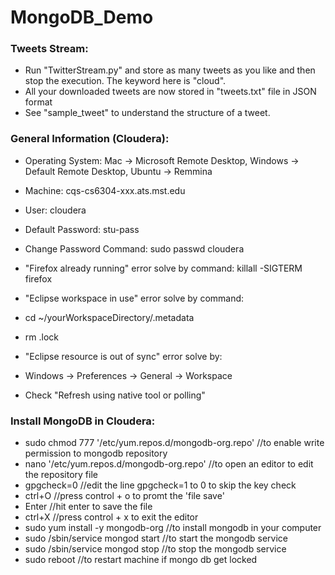 # MongoDB_Demo

### Tweets Stream:
* Run "TwitterStream.py" and store as many tweets as you like and then stop the execution. The keyword here is "cloud".
* All your downloaded tweets are now stored in "tweets.txt" file in JSON format
* See "sample_tweet" to understand the structure of a tweet.

### General Information (Cloudera):
* Operating System:         Mac -> Microsoft Remote Desktop, Windows -> Default Remote Desktop, Ubuntu -> Remmina
* Machine:                  cqs-cs6304-xxx.ats.mst.edu
* User:                     cloudera
* Default Password:         stu-pass
* Change Password Command:  sudo passwd cloudera

* "Firefox already running" error solve by command:     killall -SIGTERM firefox

* "Eclipse workspace in use" error solve by command:
* cd ~/yourWorkspaceDirectory/.metadata
* rm .lock

* "Eclipse resource is out of sync" error solve by:
* Windows -> Preferences -> General -> Workspace
* Check "Refresh using native tool or polling"

### Install MongoDB in Cloudera:
* sudo chmod 777 '/etc/yum.repos.d/mongodb-org.repo' //to enable write permission to mongodb repository
* nano '/etc/yum.repos.d/mongodb-org.repo' //to open an editor to edit the repository file
* gpgcheck=0 //edit the line gpgcheck=1 to 0 to skip the key check
* ctrl+O //press control + o to promt the 'file save'
* Enter //hit enter to save the file
* ctrl+X //press control + x to exit the editor
* sudo yum install -y mongodb-org //to install mongodb in your computer
* sudo /sbin/service mongod start //to start the mongodb service
* sudo /sbin/service mongod stop //to stop the mongodb service
* sudo reboot //to restart machine if mongo db get locked
